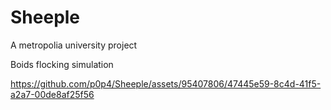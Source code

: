 # Sheeple

A metropolia university project

Boids flocking simulation

https://github.com/p0p4/Sheeple/assets/95407806/47445e59-8c4d-41f5-a2a7-00de8af25f56
